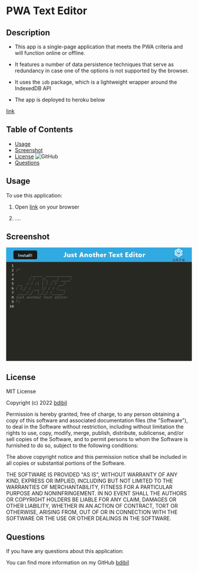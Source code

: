 # PWA Text Editor <PWA Text Editor>
  
## Description  
- This app is a single-page application that meets the PWA criteria and will function online or offline.
- It features a number of data persistence techniques that serve as redundancy in case one of the options is not supported by the browser.
- It uses the `idb` package, which is a lightweight wrapper around the IndexedDB API


- The app is deployed to heroku below

[link](url)


## Table of Contents 
- [Usage](#usage)
- [Screenshot](#screenshot)
- [License](#license)  ![GitHub](https://img.shields.io/github/license/bdibil/PWA-Text-Editor)
- [Questions](#Questions)


## Usage    
To use this application:
1. Open [link](url) on your browser

2. ....

  
## Screenshot  

![](Assets/screenshot.png)

  

## License  
MIT License

Copyright (c)  2022  [bdibil](https://github.com/bdibil)

Permission is hereby granted, free of charge, to any person obtaining a copy
of this software and associated documentation files (the "Software"), to deal
in the Software without restriction, including without limitation the rights
to use, copy, modify, merge, publish, distribute, sublicense, and/or sell
copies of the Software, and to permit persons to whom the Software is
furnished to do so, subject to the following conditions:

The above copyright notice and this permission notice shall be included in all
copies or substantial portions of the Software.

THE SOFTWARE IS PROVIDED "AS IS", WITHOUT WARRANTY OF ANY KIND, EXPRESS OR
IMPLIED, INCLUDING BUT NOT LIMITED TO THE WARRANTIES OF MERCHANTABILITY,
FITNESS FOR A PARTICULAR PURPOSE AND NONINFRINGEMENT. IN NO EVENT SHALL THE
AUTHORS OR COPYRIGHT HOLDERS BE LIABLE FOR ANY CLAIM, DAMAGES OR OTHER
LIABILITY, WHETHER IN AN ACTION OF CONTRACT, TORT OR OTHERWISE, ARISING FROM,
OUT OF OR IN CONNECTION WITH THE SOFTWARE OR THE USE OR OTHER DEALINGS IN THE
SOFTWARE.


## Questions 
If you have any questions about this application: 
  
You can find more information on my GitHub [bdibil](https://github.com/bdibil)

